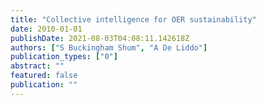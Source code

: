 ```yaml
---
title: "Collective intelligence for OER sustainability"
date: 2010-01-01
publishDate: 2021-08-03T04:08:11.142618Z
authors: ["S Buckingham Shum", "A De Liddo"]
publication_types: ["0"]
abstract: ""
featured: false
publication: ""
---
```


